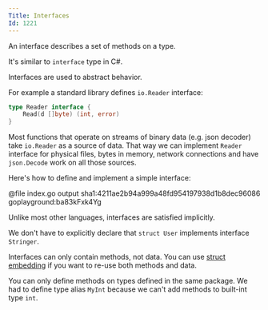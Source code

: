 ```yaml
---
Title: Interfaces
Id: 1221
---
```

An interface describes a set of methods on a type.

It's similar to `interface` type in C#.

Interfaces are used to abstract behavior.

For example a standard library defines `io.Reader` interface:

```go
type Reader interface {
    Read(d []byte) (int, error)
}
```

Most functions that operate on streams of binary data (e.g. json decoder) take `io.Reader` as a source of data. That way we can implement `Reader` interface for physical files, bytes in memory, network connections and have `json.Decode` work on all those sources.

Here's how to define and implement a simple interface:

@file index.go output sha1:4211ae2b94a999a48fd954197938d1b8dec96086 goplayground:ba83kFxk4Yg

Unlike most other languages, interfaces are satisfied implicitly.

We don't have to explicitly declare that `struct User` implements interface `Stringer`.

Interfaces can only contain methods, not data. You can use [struct embedding](1256) if you want to re-use both methods and data.

You can only define methods on types defined in the same package. We had to define type alias `MyInt` because we can't add methods to built-int type `int`.

<!-- TODO: how interfaces are implemented internally -->

<!-- TODO: is MyInt type alias or something else? -->

<!-- TODO: implementation of interfaces -->